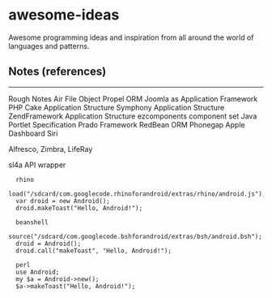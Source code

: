 # awesome-ideas
Awesome programming ideas and inspiration from all around the world of languages and patterns.


## Notes (references)
----
Rough Notes
Air File Object
Propel ORM
Joomla as Application Framework
PHP Cake Application Structure
Symphony Application Structure
ZendFramework Application Structure
ezcomponents component set
Java Portlet Specification
Prado Framework
RedBean ORM
Phonegap
Apple Dashboard
Siri

Alfresco, Zimbra, LifeRay

sl4a API wrapper

      rhino
      load("/sdcard/com.googlecode.rhinoforandroid/extras/rhino/android.js");
      var droid = new Android();
      droid.makeToast("Hello, Android!");
      
      beanshell
      source("/sdcard/com.googlecode.bshforandroid/extras/bsh/android.bsh");
      droid = Android();
      droid.call("makeToast", "Hello, Android!");
      
      perl
      use Android;
      my $a = Android->new();
      $a->makeToast("Hello, Android!");
